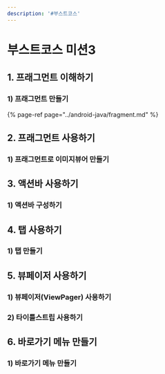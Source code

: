 ```yaml
---
description: '#부스트코스'
---
```


# 부스트코스 미션3

## 1. 프래그먼트 이해하기 

### 1\) 프래그먼트 만들기 

{% page-ref page="../android-java/fragment.md" %}

## 2. 프래그먼트 사용하기 

### 1\) 프래그먼트로 이미지뷰어 만들기 

## 3. 액션바 사용하기 

### 1\) 액션바 구성하기 

## 4. 탭 사용하기 

### 1\) 탭 만들기 

## 5. 뷰페이저 사용하기 

### 1\) 뷰페이저\(ViewPager\) 사용하기 

### 2\) 타이틀스트립 사용하기 

## 6. 바로가기 메뉴 만들기 

### 1\) 바로가기 메뉴 만들기

